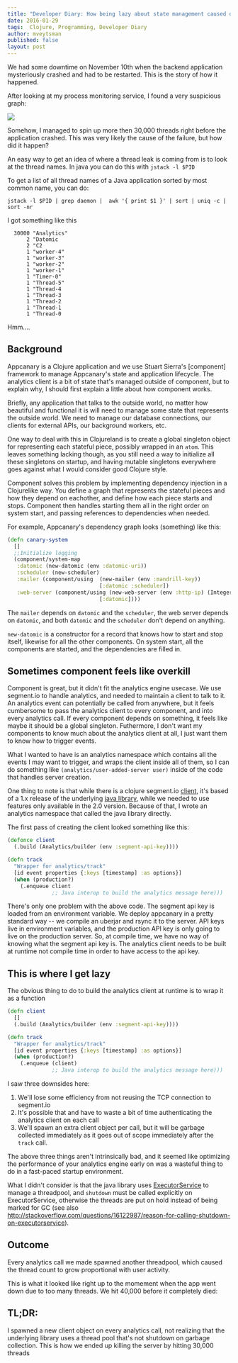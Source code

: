 ```yaml
---
title: "Developer Diary: How being lazy about state management caused downtime"
date: 2016-01-29
tags:  Clojure, Programming, Developer Diary
author: mveytsman
published: false
layout: post
---
```

We had some downtime on November 10th when the backend application mysteriously crashed and had to be restarted. This is the story of how it happened.

After looking at my process monitoring service, I found a very suspicious graph:

![](https://cloud.githubusercontent.com/assets/34720/11103322/b2d8456c-888f-11e5-8870-914d76a69e16.png)

Somehow, I managed to spin up more then 30,000 threads right before the application crashed. This was very likely the cause of the failure, but how did it happen?

An easy way to get an idea of where a thread leak is coming from is to look at the thread names. In java you can do this with `jstack -l $PID`

To get a list of all thread names of a Java application sorted by most common name, you can do:

```
jstack -l $PID | grep daemon |  awk '{ print $1 }' | sort | uniq -c |   sort -nr
```

I got something like this

```
  30000 "Analytics"
      2 "Datomic
      2 "C2
      1 "worker-4"
      1 "worker-3"
      1 "worker-2"
      1 "worker-1"
      1 "Timer-0"
      1 "Thread-5"
      1 "Thread-4
      1 "Thread-3
      1 "Thread-2
      1 "Thread-1
      1 "Thread-0
```

Hmm....

## Background

Appcanary is a Clojure application and we use Stuart Sierra's [component] framework to manage Appcanary's state and application lifecycle. The analytics client is a bit of state that's managed outside of component, but to explain why, I should first explain a little about how component works.

Briefly, any application that talks to the outside world, no matter how beautiful and functional it is will need to manage some state that represents the outside world. We need to manage our database connections, our clients for external APIs, our background workers, etc.

One way to deal with this in Clojureland is to create a global singleton object for representing each stateful piece, possibly wrapped in an `atom`. This leaves something lacking though, as you still need a way to initialize all these singletons on startup, and having mutable singletons everywhere goes against what I would consider good Clojure style.

Component solves this problem by implementing dependency injection in a Clojurelike way. You define a graph that represents the stateful pieces and how they depend on eachother, and define how each piece starts and stops. Component then handles starting them all in the right order on system start, and passing references to dependencies when needed.

For example, Appcanary's dependency graph looks (something) like this:

```clojure
(defn canary-system
  []
  ;;Initialize logging
  (component/system-map
   :datomic (new-datomic (env :datomic-uri))
   :scheduler (new-scheduler)
   :mailer (component/using  (new-mailer (env :mandrill-key))
                             [:datomic :scheduler])
   :web-server (component/using (new-web-server (env :http-ip) (Integer. (env :http-port)) canary-api)
                             [:datomic])))
```

The `mailer` depends on `datomic` and the `scheduler`, the web server depends on `datomic`, and both `datomic` and the `scheduler` don't depend on anything.

`new-datomic` is a constructor for a record that knows how to start and stop itself, likewise for all the other components. On system start, all the components are started, and the dependencies are filled in.

## Sometimes component feels like overkill

Component is great, but it didn't fit the analytics engine usecase. We use segment.io to handle analytics, and needed to maintain a client to talk to it. An analytics event can potentially be called from anywhere, but it feels cumbersome to pass the analytics client to every component, and into every analytics call. If every component depends on something, it feels like maybe it should be a global singleton. Futhermore, I don't want my components to know much about the analytics client at all, I just want them to know how to trigger events.

What I wanted to have is an analytics namespace which contains all the events I may want to trigger, and wraps the client inside all of them, so I can do something like `(analytics/user-added-server user)` inside of the code that handles server creation.

One thing to note is that while there is a clojure segment.io [client](https://github.com/ardoq/analytics-clj), it's based of a 1.x release of the underlying [java library](https://github.com/segmentio/analytics-java), while we needed to use features only available in the 2.0 version. Because of that, I wrote an analytics namespace that called the java library directly.

The first pass of creating the client looked something like this:

```clojure
(defonce client
  (.build (Analytics/builder (env :segment-api-key))))

(defn track
  "Wrapper for analytics/track"
  [id event properties {:keys [timestamp] :as options}]
  (when (production?)
    (.enqueue client
              ;; Java interop to build the analytics message here)))
```

There's only one problem with the above code. The segment api key is loaded from an environment variable. We deploy appcanary in a pretty standard way -- we compile an uberjar and rsync it to the server. API keys live in environment variables, and the production API key is only going to live on the production server. So, at compile time, we have no way of knowing what the segment api key is. The analytics client needs to be built at runtime not compile time in order to have access to the api key.

## This is where I get lazy

The obvious thing to do to build the analytics client at runtime is to wrap it as a function

```clojure
(defn client
  []
  (.build (Analytics/builder (env :segment-api-key))))

(defn track
  "Wrapper for analytics/track"
  [id event properties {:keys [timestamp] :as options}]
  (when (production?)
    (.enqueue (client)
              ;; Java interop to build the analytics message here)))
```

I saw three downsides here:

1) We'll lose some efficiency from not reusing the TCP connection to segment.io
2) It's possible that and have to waste a bit of time authenticating the analytics client on each call
3) We'll spawn an extra client object per call, but it will be garbage collected immediately as it goes out of scope immediately after the `track` call.

The above three things aren't intrinsically bad, and it seemed like optimizing the performance of your analytics engine early on was a wasteful thing to do in a fast-paced startup environment.

What I didn't consider is that the java library uses [ExecutorService](http://docs.oracle.com/javase/7/docs/api/java/util/concurrent/ExecutorService.html) to manage a threadpool, and `shutdown` must be called explicitly on ExecutorService, otherwise the threads are put on hold instead of being marked for GC (see also http://stackoverflow.com/questions/16122987/reason-for-calling-shutdown-on-executorservice).

## Outcome

Every analytics call we made spawned another threadpool, which caused the thread count to grow proportional with user activity.

This is what it looked like right up to the momement when the app went down due to too many threads. We hit 40,000 before it completely died:




## TL;DR:
I spawned a new client object on every analytics call, not realizing that the underlying library uses a thread pool that's not shutdown on garbage collection. This is how we ended up killing the server by hitting 30,000 threads
